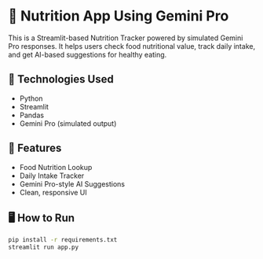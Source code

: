 # 🍎 Nutrition App Using Gemini Pro

This is a Streamlit-based Nutrition Tracker powered by simulated Gemini Pro responses. It helps users check food nutritional value, track daily intake, and get AI-based suggestions for healthy eating.

## 🔧 Technologies Used
- Python
- Streamlit
- Pandas
- Gemini Pro (simulated output)

## 🚀 Features
- Food Nutrition Lookup
- Daily Intake Tracker
- Gemini Pro-style AI Suggestions
- Clean, responsive UI

## 🖥️ How to Run
```bash
pip install -r requirements.txt
streamlit run app.py
